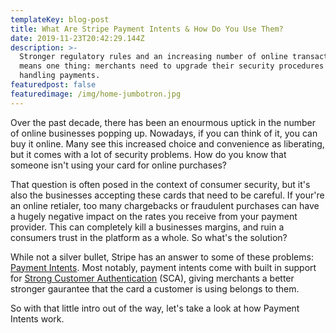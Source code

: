 ```yaml
---
templateKey: blog-post
title: What Are Stripe Payment Intents & How Do You Use Them?
date: 2019-11-23T20:42:29.144Z
description: >-
  Stronger regulatory rules and an increasing number of online transactions
  means one thing: merchants need to upgrade their security procedures for
  handling payments.
featuredpost: false
featuredimage: /img/home-jumbotron.jpg
---
```

Over the past decade, there has been an enourmous uptick in the number of online businesses popping up.  Nowadays, if you can think of it, you can buy it online.  Many see this increased choice and convenience as liberating, but it comes with a lot of security problems.  How do you know that someone isn't using your card for online purchases?

That question is often posed in the context of consumer security, but it's also the businesses accepting these cards that need to be careful.  If your're an online retialer, too many chargebacks or fraudulent purchases can have a hugely negative impact on the rates you receive from your payment provider.  This can completely kill a businesses margins, and ruin a consumers trust in the platform as a whole.  So what's the solution?

While not a silver bullet, Stripe has an answer to some of these problems: [Payment Intents](https://stripe.com/docs/payments/payment-intents).  Most notably, payment intents come with built in support for [Strong Customer Authentication](https://stripe.com/docs/strong-customer-authentication) (SCA), giving merchants a better stronger gaurantee that the card a customer is using belongs to them.

So with that little intro out of the way, let's take a look at how Payment Intents work.
